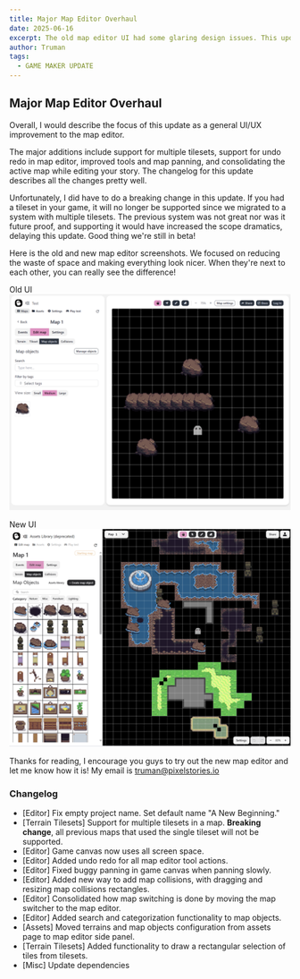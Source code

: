 ```yaml
---
title: Major Map Editor Overhaul
date: 2025-06-16
excerpt: The old map editor UI had some glaring design issues. This update brings a fresh look and feel to the editor to make map creation better than before!
author: Truman
tags:
  - GAME MAKER UPDATE
---
```


## Major Map Editor Overhaul

Overall, I would describe the focus of this update as a general UI/UX improvement to the map editor.

The major additions include support for multiple tilesets, support for undo redo in map editor, improved tools and map panning, and consolidating the active map while editing your story. The changelog for this update describes all the changes pretty well.

Unfortunately, I did have to do a breaking change in this update. If you had a tileset in your game, it will no longer be supported since we migrated to a system with multiple tilesets. The previous system was not great nor was it future proof, and supporting it would have increased the scope dramatics, delaying this update. Good thing we're still in beta!

Here is the old and new map editor screenshots. We focused on reducing the waste of space and making everything look nicer. When they're next to each other, you can really see the difference!

Old UI
![Previous map editor UI](../../assets/images/0.13.0-image-1.png)

New UI
![New map editor UI](../../assets/images/0.13.0-image.png)

Thanks for reading, I encourage you guys to try out the new map editor and let me know how it is! My email is truman@pixelstories.io

### Changelog

- [Editor] Fix empty project name. Set default name "A New Beginning."
- [Terrain Tilesets] Support for multiple tilesets in a map. **Breaking change**, all previous maps that used the single tileset will not be supported.
- [Editor] Game canvas now uses all screen space.
- [Editor] Added undo redo for all map editor tool actions.
- [Editor] Fixed buggy panning in game canvas when panning slowly.
- [Editor] Added new way to add map collisions, with dragging and resizing map collisions rectangles.
- [Editor] Consolidated how map switching is done by moving the map switcher to the map editor.
- [Editor] Added search and categorization functionality to map objects.
- [Assets] Moved terrains and map objects configuration from assets page to map editor side panel.
- [Terrain Tilesets] Added functionality to draw a rectangular selection of tiles from tilesets.
- [Misc] Update dependencies
